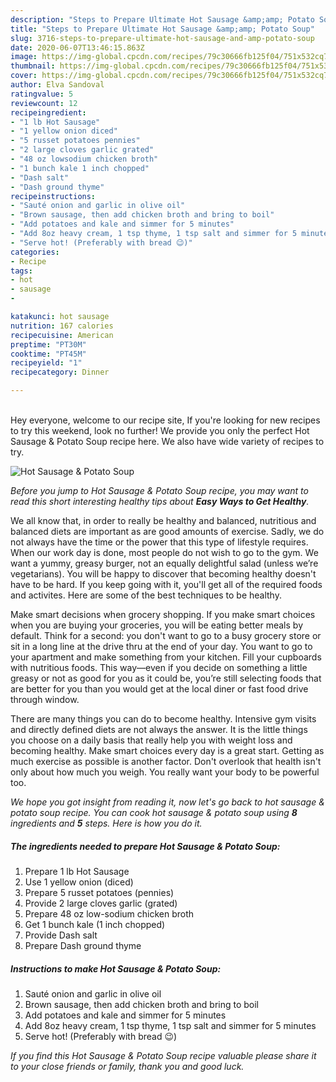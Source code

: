```yaml
---
description: "Steps to Prepare Ultimate Hot Sausage &amp;amp; Potato Soup"
title: "Steps to Prepare Ultimate Hot Sausage &amp;amp; Potato Soup"
slug: 3716-steps-to-prepare-ultimate-hot-sausage-and-amp-potato-soup
date: 2020-06-07T13:46:15.863Z
image: https://img-global.cpcdn.com/recipes/79c30666fb125f04/751x532cq70/hot-sausage-potato-soup-recipe-main-photo.jpg
thumbnail: https://img-global.cpcdn.com/recipes/79c30666fb125f04/751x532cq70/hot-sausage-potato-soup-recipe-main-photo.jpg
cover: https://img-global.cpcdn.com/recipes/79c30666fb125f04/751x532cq70/hot-sausage-potato-soup-recipe-main-photo.jpg
author: Elva Sandoval
ratingvalue: 5
reviewcount: 12
recipeingredient:
- "1 lb Hot Sausage"
- "1 yellow onion diced"
- "5 russet potatoes pennies"
- "2 large cloves garlic grated"
- "48 oz lowsodium chicken broth"
- "1 bunch kale 1 inch chopped"
- "Dash salt"
- "Dash ground thyme"
recipeinstructions:
- "Sauté onion and garlic in olive oil"
- "Brown sausage, then add chicken broth and bring to boil"
- "Add potatoes and kale and simmer for 5 minutes"
- "Add 8oz heavy cream, 1 tsp thyme, 1 tsp salt and simmer for 5 minutes"
- "Serve hot! (Preferably with bread 😉)"
categories:
- Recipe
tags:
- hot
- sausage
- 

katakunci: hot sausage  
nutrition: 167 calories
recipecuisine: American
preptime: "PT30M"
cooktime: "PT45M"
recipeyield: "1"
recipecategory: Dinner

---
```

<br>
Hey everyone, welcome to our recipe site, If you're looking for new recipes to try this weekend, look no further! We provide you only the perfect Hot Sausage &amp; Potato Soup recipe here. We also have wide variety of recipes to try.
<br>


![Hot Sausage &amp; Potato Soup](https://img-global.cpcdn.com/recipes/79c30666fb125f04/751x532cq70/hot-sausage-potato-soup-recipe-main-photo.jpg)

<i>Before you jump to Hot Sausage &amp; Potato Soup recipe, you may want to read this short interesting healthy tips about <strong>Easy Ways to Get Healthy</strong>.</i>

We all know that, in order to really be healthy and balanced, nutritious and balanced diets are important as are good amounts of exercise. Sadly, we do not always have the time or the power that this type of lifestyle requires. When our work day is done, most people do not wish to go to the gym. We want a yummy, greasy burger, not an equally delightful salad (unless we’re vegetarians). You will be happy to discover that becoming healthy doesn't have to be hard. If you keep going with it, you'll get all of the required foods and activites. Here are some of the best techniques to be healthy.

Make smart decisions when grocery shopping. If you make smart choices when you are buying your groceries, you will be eating better meals by default. Think for a second: you don't want to go to a busy grocery store or sit in a long line at the drive thru at the end of your day. You want to go to your apartment and make something from your kitchen. Fill your cupboards with nutritious foods. This way—even if you decide on something a little greasy or not as good for you as it could be, you’re still selecting foods that are better for you than you would get at the local diner or fast food drive through window.

There are many things you can do to become healthy. Intensive gym visits and directly defined diets are not always the answer. It is the little things you choose on a daily basis that really help you with weight loss and becoming healthy. Make smart choices every day is a great start. Getting as much exercise as possible is another factor. Don't overlook that health isn't only about how much you weigh. You really want your body to be powerful too. 


<i>We hope you got insight from reading it, now let's go back to hot sausage &amp; potato soup recipe. You can cook hot sausage &amp; potato soup using <strong>8</strong> ingredients and <strong>5</strong> steps. Here is how you do it.
</i>

##### The ingredients needed to prepare Hot Sausage &amp; Potato Soup:

1. Prepare 1 lb Hot Sausage
1. Use 1 yellow onion (diced)
1. Prepare 5 russet potatoes (pennies)
1. Provide 2 large cloves garlic (grated)
1. Prepare 48 oz low-sodium chicken broth
1. Get 1 bunch kale (1 inch chopped)
1. Provide Dash salt
1. Prepare Dash ground thyme


##### Instructions to make Hot Sausage &amp; Potato Soup:

1. Sauté onion and garlic in olive oil
1. Brown sausage, then add chicken broth and bring to boil
1. Add potatoes and kale and simmer for 5 minutes
1. Add 8oz heavy cream, 1 tsp thyme, 1 tsp salt and simmer for 5 minutes
1. Serve hot! (Preferably with bread 😉)


<i>If you find this Hot Sausage &amp; Potato Soup recipe valuable please share it to your close friends or family, thank you and good luck.</i>
